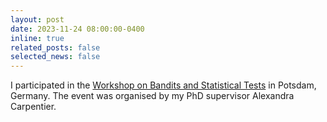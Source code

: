 ```yaml
---
layout: post
date: 2023-11-24 08:00:00-0400
inline: true
related_posts: false
selected_news: false
---
```

I participated in the <a href="https://www.cvernade.com/workshops/workshop-tests-and-bandits-in-potsdam-2023">Workshop on Bandits and Statistical Tests</a> in Potsdam, Germany. The event was organised by my PhD supervisor Alexandra Carpentier. 
